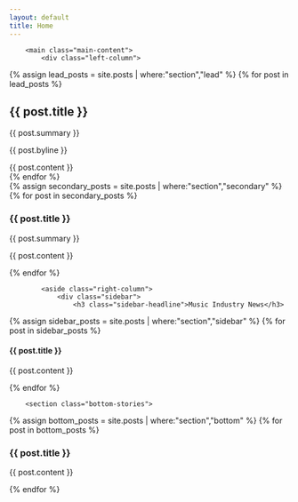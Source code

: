 ```yaml
---
layout: default
title: Home
---
```


        <main class="main-content">
            <div class="left-column">
{% assign lead_posts = site.posts | where:"section","lead" %}
{% for post in lead_posts %}
                <article class="lead-story">
                    <h2 class="lead-headline">{{ post.title }}</h2>
                    <p class="lead-summary">{{ post.summary }}</p>
                    <p class="byline">{{ post.byline }}</p>
                    <div class="article-content">
                        {{ post.content }}
                    </div>
                </article>
{% endfor %}
                <section class="secondary-stories">
{% assign secondary_posts = site.posts | where:"section","secondary" %}
{% for post in secondary_posts %}
                    <article class="story">
                        <h3 class="story-headline">{{ post.title }}</h3>
                        <p class="story-summary">{{ post.summary }}</p>
                        <p class="story-text">{{ post.content }}</p>
                    </article>
{% endfor %}
                </section>
            </div>

            <aside class="right-column">
                <div class="sidebar">
                    <h3 class="sidebar-headline">Music Industry News</h3>
{% assign sidebar_posts = site.posts | where:"section","sidebar" %}
{% for post in sidebar_posts %}
                    <article class="sidebar-story">
                        <h4 class="sidebar-story-headline">{{ post.title }}</h4>
                        <p class="sidebar-story-text">{{ post.content }}</p>
                    </article>
{% endfor %}
                </div>
            </aside>
        </main>

        <section class="bottom-stories">
{% assign bottom_posts = site.posts | where:"section","bottom" %}
{% for post in bottom_posts %}
            <article class="bottom-story">
                <h3 class="bottom-headline">{{ post.title }}</h3>
                <p class="bottom-text">{{ post.content }}</p>
            </article>
{% endfor %}
        </section>

